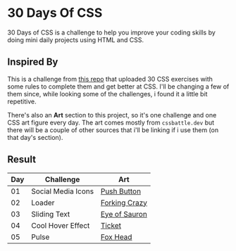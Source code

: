 # 30 Days Of CSS
30 Days of CSS is a challenge to help you improve your coding skills by doing mini daily projects using HTML and CSS.

## Inspired By
This is a challenge from [this repo](https://github.com/MilenaCarecho/30diasDeCSS) that uploaded 30 CSS exercises with some rules to complete them and get better at CSS. I'll be changing a few of them since, while looking some of the challenges, i found it a little bit repetitive.

There's also an **Art** section to this project, so it's one challenge and one CSS art figure every day. The art comes mostly from `cssbattle.dev` but there will be a couple of other sources that i'll be linking if i use them (on that day's section).

## Result

| Day | Challenge | Art |
| --- | --------- | --- |
| 01 | Social Media Icons | [Push Button](https://cssbattle.dev/play/3) |
| 02 | Loader | [Forking Crazy](https://cssbattle.dev/play/8) |
| 03 | Sliding Text | [Eye of Sauron](https://cssbattle.dev/play/11) |
| 04 | Cool Hover Effect | [Ticket](https://cssbattle.dev/play/20) |
| 05 | Pulse | [Fox Head](https://cssbattle.dev/play/41) |